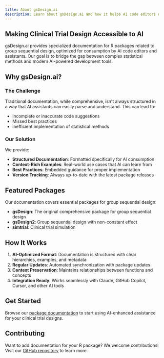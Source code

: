```yaml
---
title: About gsDesign.ai
description: Learn about gsDesign.ai and how it helps AI code editors understand group sequential design
---
```


## Making Clinical Trial Design Accessible to AI

gsDesign.ai provides specialized documentation for R packages related to group sequential design, optimized for consumption by AI code editors and assistants. Our goal is to bridge the gap between complex statistical methods and modern AI-powered development tools.

## Why gsDesign.ai?

### The Challenge

Traditional documentation, while comprehensive, isn't always structured in a way that AI assistants can easily parse and understand. This can lead to:

- Incomplete or inaccurate code suggestions
- Missed best practices
- Inefficient implementation of statistical methods

### Our Solution

We provide:

- **Structured Documentation**: Formatted specifically for AI consumption
- **Context-Rich Examples**: Real-world use cases that AI can learn from
- **Best Practices**: Embedded guidance for proper implementation
- **Version Tracking**: Always up-to-date with the latest package releases

## Featured Packages

Our documentation covers essential packages for group sequential design:

- **gsDesign**: The original comprehensive package for group sequential design
- **gsDesign2**: Group sequential design with non-constant effect
- **simtrial**: Clinical trial simulation

## How It Works

1. **AI-Optimized Format**: Documentation is structured with clear hierarchies, examples, and metadata
2. **Regular Updates**: Automated synchronization with package updates
3. **Context Preservation**: Maintains relationships between functions and concepts
4. **Integration Ready**: Works seamlessly with Claude, GitHub Copilot, Cursor, and other AI tools

## Get Started

Browse our [package documentation](/) to start using AI-enhanced assistance for your clinical trial designs.

## Contributing

Want to add documentation for your R package? We welcome contributions! Visit our [GitHub repository](https://github.com/keaven/gsDesign) to learn more.
